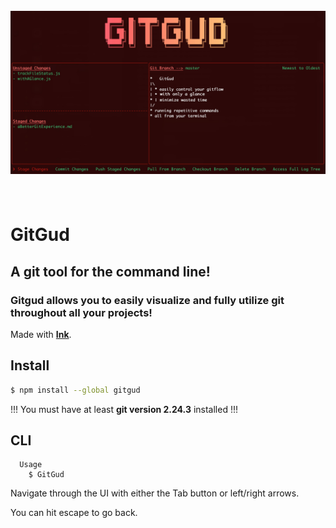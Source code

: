 <h1 align="center">
	<br>
	<img width="1000" alt="GitGud" src="media/gitgud.jpg">
	<br>
	<br>
</h1>

# GitGud

## A git tool for the command line!

### Gitgud allows you to easily visualize and fully utilize git throughout all your projects!

Made with **[Ink](https://github.com/vadimdemedes/ink)**.

## Install

```bash
$ npm install --global gitgud
```

!!! You must have at least **git version 2.24.3** installed !!!


## CLI


```
  Usage
    $ GitGud

```

Navigate through the UI with either the Tab button or left/right arrows.

You can hit escape to go back.
